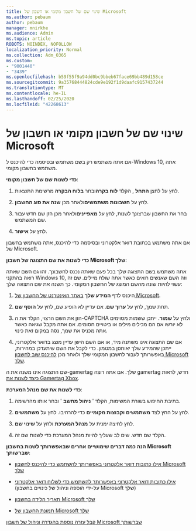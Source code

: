 ```yaml
---
title: שינוי שם של חשבון מקומי או חשבון של Microsoft
ms.author: pebaum
author: pebaum
manager: mnirkhe
ms.audience: Admin
ms.topic: article
ROBOTS: NOINDEX, NOFOLLOW
localization_priority: Normal
ms.collection: Adm_O365
ms.custom:
- "9001440"
- "3439"
ms.openlocfilehash: b59f55f9a94dd0bc9bbeb67face69bb489d158ce
ms.sourcegitcommit: 9a35768444824cde9e192f1d9daafc9157437244
ms.translationtype: MT
ms.contentlocale: he-IL
ms.lasthandoff: 02/25/2020
ms.locfileid: "42268613"
---
```

# <a name="change-the-name-of-a-local-account-or-a-microsoft-account"></a>שינוי שם של חשבון מקומי או חשבון של Microsoft

אם אתה משתמש רק בשם משתמש ובסיסמה כדי להיכנס ל-Windows 10, אתה משתמש בחשבון מקומי. 

**כדי לשנות שם של חשבון מקומי**:

1. לחץ על לחצן **התחל** , הקלד **לוח בקרה**ובחר **בלוח הבקרה** מרשימת התוצאות.

2. לחץ על **חשבונות משתמשים**ולאחר מכן **שנה את סוג החשבון**.

3. בחר את החשבון שברצונך לשנות, לחץ על **מאפיינים**ולאחר מכן הזן שם חדש עבור שם המשתמש.

4. לחץ על **אישור**.

אם אתה משתמש בכתובת דואר אלקטרוני ובסיסמה כדי להיכנס, אתה משתמש בחשבון של Microsoft.

**כדי לשנות את שם התצוגה של חשבון Microsoft שלך**:

אתה משתמש בשם התצוגה שלך בכל פעם שאתה נכנס לחשבונך. זהו גם השם שאתה רואה בהתקני Windows 10, וזה השם שאנשים רואים כאשר אתה שולח מיילים. שם זה עשוי להיות שונה מהשם המוצג של החשבון המקומי. כך תשנה את שם התצוגה שלך:

1. היכנס לדף **המידע שלך** [באתר האינטרנט של החשבון של Microsoft](https://account.microsoft.com/).

2. תחת שמך, לחץ על **ערוך שם**. אם עדיין לא הופיע שם, לחץ על **הוסף שם**. 

3. הזן את השם הרצוי, הקלד את ה-CAPTCHA ולחץ על **שמור**. ייתכן ששמות מסוימים לא יורשו אם הם מכילים מילים או ביטויים חסומים. אם אתה מקבל שגיאה כאשר אתה מכניס את שמך, נסה במקום זאת כינוי.

4. אם שם התצוגה אינו משתנה מיד, או אם השם הישן עדיין מוצג בדואר אלקטרוני, ייתכן שהמידע שלך יאוחסן במטמון. כדי לקבל את השם שיתעדכן במהירות, באפשרותך לעבור לחשבון המקומי שלך ולאחר מכן [להיכנס שוב לחשבון Microsoft שלך](https://account.microsoft.com/).

שם התצוגה אינו משנה את ה-gamertag שלך. אם אתה רוצה gamertag חדש, לראות [כיצד לשנות את Gamertag Xbox](https://support.xbox.com/id-ID/account-management/change-xbox-live-gamertag).

**כדי לשנות את שם מנהל המערכת**:

1. בתיבת החיפוש בשורת המשימות, הקלד ' **ניהול מחשב** ' ובחר אותו מהרשימה.

2. לחץ על החץ לצד **משתמשים וקבוצות מקומיים** כדי להרחיבו. לחץ על **משתמשים**.

3. לחץ לחיצה ימנית על **מנהל המערכת** ולחץ על **שינוי שם**.

4. הקלד שם חדש. שים לב שעליך להיות מנהל המערכת כדי לשנות שם זה.

**הנה כמה דברים שימושיים אחרים שבאפשרותך לשנות בחשבון Microsoft שברשותך**:

- [אילו כתובות דואר אלקטרוני באפשרותך להשתמש כדי להיכנס לחשבון Microsoft שלך](https://support.microsoft.com/help/4026162)

- [אילו כתובות דואר אלקטרוני באפשרותך להשתמש כדי לשלוח דואר אלקטרוני](https://support.microsoft.com/help/12407) (על-ידי הוספה וניהול של כינויים בחשבון Microsoft שלך)

- [תאריך הלידה בחשבון Microsoft שלך](https://support.microsoft.com/help/12411)

- [תמונת החשבון של Microsoft שלך](https://support.microsoft.com/help/4026790)

[קבל עזרה נוספת בהגדרה וניהול של חשבון Microsoft שברשותך](https://support.microsoft.com/hub/4294457/microsoft-account-help#manage-account)